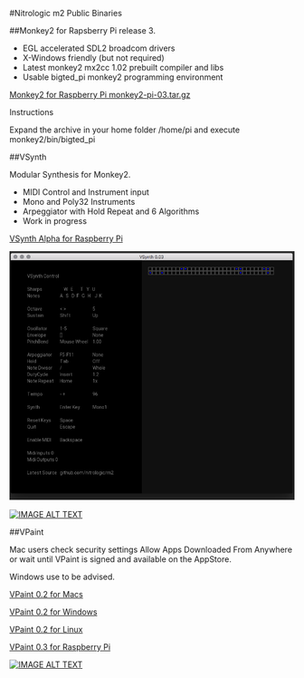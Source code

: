 #Nitrologic m2 Public Binaries

##Monkey2 for Rapsberry Pi release 3.

* EGL accelerated SDL2 broadcom drivers  
* X-Windows friendly (but not required)
* Latest monkey2 mx2cc 1.02 prebuilt compiler and libs
* Usable bigted_pi monkey2 programming environment

[Monkey2 for Raspberry Pi monkey2-pi-03.tar.gz](https://github.com/nitrologic/m2/raw/master/releases/monkey2-pi-03.tar.gz)

Instructions

Expand the archive in your home folder /home/pi and execute monkey2/bin/bigted_pi

##VSynth

Modular Synthesis for Monkey2.

* MIDI Control and Instrument input
* Mono and Poly32 Instruments
* Arpeggiator with Hold Repeat and 6 Algorithms
* Work in progress

[VSynth Alpha for Raspberry Pi](https://github.com/nitrologic/m2/raw/master/releases/vsynth-pi.tar.gz)

![vsynthalpha](vsynthalpha.png?raw=true "vsynth alpha")

[![IMAGE ALT TEXT](http://img.youtube.com/vi/gP8LT9SHnSE/0.jpg)](http://www.youtube.com/watch?v=gP8LT9SHnSE "Project VSynth ")

##VPaint

Mac users check security settings Allow Apps Downloaded From Anywhere or wait until VPaint is signed and available on the AppStore.

Windows use to be advised.

[VPaint 0.2 for Macs](https://github.com/nitrologic/m2/raw/master/releases/VPaint0.2.app.zip)

[VPaint 0.2 for Windows](https://github.com/nitrologic/m2/raw/master/releases/VPaint0.2.zip)

[VPaint 0.2 for Linux](https://github.com/nitrologic/m2/raw/master/releases/vpaint0.2.tar.gz)

[VPaint 0.3 for Raspberry Pi](https://github.com/nitrologic/m2/raw/master/releases/vpaint-pi-0.3.tar.gz)

[![IMAGE ALT TEXT](http://img.youtube.com/vi/2Y3zh0FOc00/0.jpg)](http://www.youtube.com/watch?v=2Y3zh0FOc00 "Project VPaint ")

